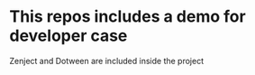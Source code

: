 # This repos includes a demo for developer case
Zenject and Dotween are included inside the project
